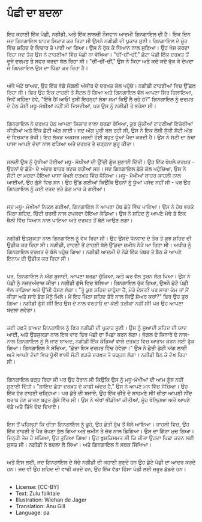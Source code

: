 # ਪੰਛੀ ਦਾ ਬਦਲਾ

##
ਇਹ ਕਹਾਣੀ ਇੱਕ ਪੰਛੀ, ਨਗੀਡੀ, ਅਤੇ ਇੱਕ ਲਾਲਚੀ ਨੌਜਵਾਨ ਆਦਮੀ ਗਿਨਗਾਇਲ ਦੀ ਹੈ। ਇਕ ਦਿਨ ਜਦ ਗਿਨਗਾਇਲ ਬਾਹਰ ਸ਼ਿਕਾਰ ਕਰ ਰਿਹਾ ਸੀ ਉਸਨੇ ਨਗੀਡੀ ਦੀ ਪੁਕਾਰ ਸੁਣੀ। ਗਿਨਗਾਇਲ ਦੇ ਮੂੰਹ ਵਿੱਚ ਸ਼ਹਿਦ ਦੇ ਵਿਚਾਰ ਤੇ ਪਾਣੀ ਆ ਗਿਆ। ਉਸ ਨੇ ਰੁੱਕ ਕੇ ਧਿਆਨ ਨਾਲ ਸੁਣਿਆ। ਉਹ ਖੋਜ ਕਰਦਾ ਰਿਹਾ ਜਦ ਤੱਕ ਉਸ ਨੇ ਟਾਹਣੀਆਂ ਵਿੱਚ ਪੰਛੀ ਨਾ ਵੇਖਿਆ। "ਚੀਂ-ਚੀਂ-ਚੀਂ," ਛੋਟਾ ਪੰਛੀ ਇੱਕ ਦਰਖ਼ਤ ਤੋਂ ਦੂਜੇ ਦਰਖ਼ਤ ਤੇ ਸਫਰ ਕਰਦਾ ਬੋਲ ਰਿਹਾ ਸੀ। "ਚੀਂ-ਚੀਂ-ਚੀਂ," ਉਸ ਨੇ ਕਿਹਾ ਅਤੇ ਕਦੇ ਕਦੇ ਰੁੱਕ ਕੇ ਦੇਖਦਾ ਜੇ ਗਿਨਗਾਇਲ ਉਸ ਦਾ ਪਿੱਛਾ ਕਰ ਰਿਹਾ ਹੈ।

##
ਅੱਧੇ ਘੰਟੇ ਬਾਅਦ, ਉਹ ਇੱਕ ਵੱਡੇ ਜੰਗਲੀ ਅੰਜੀਰ ਦੇ ਦਰਖ਼ਤ ਕੋਲ ਪਹੁੰਚੇ। ਨਗੀਡੀ ਟਾਹਣੀਆਂ ਵਿਚ ਉੱਛਲ ਰਿਹਾ ਸੀ। ਫਿਰ ਉਹ ਇਕ ਟਾਹਣੀ ਤੇ ਸੈਟਲ ਹੋ ਗਿਆ ਅਤੇ ਗਿਨਗਾਇਲ ਵੱਲ ਆਪਣਾ ਸਿਰ ਹਿਲਾਇਆ, ਜਿਵੇਂ ਕਹਿੰਦਾ ਹੋਵੇ, "ਇੱਥੇ ਹੈ! ਆਓ! ਤੁਸੀਂ ਇਹਨ੍ਹਾਂ ਲੰਬਾ ਸਮਾਂ ਕਿਉਂ ਲੈ ਰਹੇ ਹੋ?" ਗਿਨਗਾਇਲ ਨੂੰ ਦਰਖ਼ਤ ਦੇ ਹੇਠ ਕੋਈ ਮਧੂ-ਮੱਖੀਆਂ ਨਹੀਂ ਸੀ ਦਿਸਦੀਆਂ, ਪਰ ਉਸ ਨੂੰ ਨਗੀਡੀ ਤੇ ਭਰੋਸਾ ਸੀ।

##
ਗਿਨਗਾਇਲ ਨੇ ਦਰਖ਼ਤ ਹੇਠ ਆਪਣਾ ਸ਼ਿਕਾਰ ਵਾਲਾ ਬਰਛਾ ਰੱਖਿਆ, ਕੁਝ ਸੁੱਕੀਆਂ ਟਾਹਣੀਆਂ ਇਕੱਠੀਆਂ ਕੀਤੀਆਂ ਅਤੇ ਇੱਕ ਛੋਟੀ ਅੱਗ ਲਾਈ। ਜਦ ਅੱਗ ਪੂਰੀ ਬਲ ਰਹੀ ਸੀ, ਉਸ ਨੇ ਇਕ ਲੰਬੀ ਸੁੱਕੀ ਸੋਟੀ ਅੱਗ ਦੇ ਵਿਚਕਾਰ ਰੱਖੀ। ਇਹ ਲੱਕੜ ਅਕਸਰ ਮਚਦੀ ਹੋਈ ਬਹੁਤ ਧੂੰਆਂ ਪੈਦਾ ਕਰਦੀ ਹੈ। ਉਸ ਨੇ ਸੋਟੀ ਦਾ ਠੰਢਾ ਪਾਸਾ ਆਪਣੇ ਦੰਦਾਂ ਨਾਲ ਫੜਿਆ ਅਤੇ ਦਰਖ਼ਤ ਤੇ ਚੜ੍ਹਨਾ ਸ਼ੁਰੂ ਕੀਤਾ।

##
ਜਲਦੀ ਉਸ ਨੂੰ ਰੁੱਝੀਆਂ ਹੋਈਆਂ ਮਧੂ- ਮੱਖੀਆਂ ਦੀ ਉੱਚੀ ਗੂੰਜ ਸੁਣਾਈ ਦਿੱਤੀ। ਉਹ ਇੱਕ ਖੋਖਲੇ ਦਰਖ਼ਤ - ਉਹਨਾਂ ਦੇ ਛੱਤੇ- ਦੇ ਅੰਦਰ ਬਾਹਰ ਭਟਕ ਰਹੀਆਂ ਸਨ। ਜਦ ਗਿਨਗਾਇਲ ਛੱਤੇ ਕੋਲ ਪਹੁੰਚਿਆ, ਉਸ ਨੇ ਸੋਟੀ ਦਾ ਮਚਦਾ ਹੋਇਆ ਪਾਸਾ ਖੋਖਲੇ ਦਰਖ਼ਤ ਵਿੱਚ ਧੱਕਿਆ। ਮਧੂ- ਮੱਖੀਆਂ ਬਾਹਰ ਕਾਹਲੀ ਨਾਲ ਆਈਆਂ, ਉਹ ਗੁੱਸੇ ਵਿਚ ਸਨ। ਉਹ ਉੱਡ ਗਈਆਂ ਕਿਉਂਕਿ ਉਹਨਾਂ ਨੂੰ ਧੂੰਆਂ ਪਸੰਦ ਨਹੀਂ ਸੀ - ਪਰ ਉਹ ਗਿਨਗਾਇਲ ਨੂੰ ਕਈ ਦਰਦ ਭਰੇ ਡੰਗ ਮਾਰ ਕੇ ਗਈਆਂ।

##
ਜਦ ਮਧੂ- ਮੱਖੀਆਂ ਨਿਕਲ ਗਈਆਂ, ਗਿਨਗਾਇਲ ਨੇ ਆਪਣਾ ਹੱਥ ਛੱਤੇ ਵਿੱਚ ਪਾਇਆ। ਉਸ ਨੇ ਹੱਥ ਭਰਕੇ ਮਿੱਠਾ ਸ਼ਹਿਦ, ਚਿੱਟੀ ਚਰਬੀ ਨਾਲ ਟਪਕਦਾ ਹੋਇਆ ਕੱਡਿਆ। ਉਸ ਨੇ ਸ਼ਹਿਦ ਨੂੰ ਆਪਣੇ ਮੋਢੇ ਤੇ ਇਕ ਥੈਲੀ ਵਿੱਚ ਧਿਆਨ ਨਾਲ ਪਾਇਆ ਅਤੇ ਦਰਖ਼ਤ ਤੋਂ ਥੱਲੇ ਆਉਣ ਲਗਾ।

##
ਨਗੀਡੀ ਉਤਸੁਕਤਾ ਨਾਲ ਗਿਨਗਾਇਲ ਨੂੰ ਵੇਖ ਰਿਹਾ ਸੀ। ਉਹ ਉਸਦੇ ਧੰਨਵਾਦ ਦੇ ਤੌਰ ਤੇ ਕੁਝ ਸ਼ਹਿਦ ਦੀ ਉਡੀਕ ਕਰ ਰਿਹਾ ਸੀ। ਨਗੀਡੀ, ਟਾਹਣੀ ਤੋਂ ਟਾਹਣੀ ਥੱਲੇ ਉੱਡਦਾ ਜ਼ਮੀਨ ਨੇੜੇ ਆ ਰਿਹਾ ਸੀ। ਅਖੀਰ ਨੂੰ ਗਿਨਗਾਇਲ ਦਰਖ਼ਤ ਦੇ ਥੱਲੇ ਪਹੁੰਚ ਗਿਆ। ਨਗੀਡੀ ਆਦਮੀ ਦੇ ਨੇੜੇ ਇੱਕ ਪੱਥਰ ਤੇ ਬੈਠ ਕੇ ਆਪਣੇ ਇਨਾਮ ਦੀ ਉਡੀਕ ਕਰ ਰਿਹਾ ਸੀ।

##
ਪਰ, ਗਿਨਗਾਇਲ ਨੇ ਅੱਗ ਬੁਜਾਈ, ਆਪਣਾ ਬਰਛਾ ਚੁੱਕਿਆ, ਅਤੇ ਘਰ ਵੱਲ ਤੁਰਨ ਲੱਗ ਪਿਆ। ਉਸ ਨੇ ਪੰਛੀ ਨੂੰ ਨਜ਼ਰਅੰਦਾਜ਼ ਕੀਤਾ। ਨਗੀਡੀ ਗੁੱਸੇ ਵਿਚ ਬੋਲਿਆ। ਗਿਨਗਾਇਲ ਰੁੱਕ ਗਿਆ, ਉਸਨੇ ਛੋਟੇ ਪੰਛੀ ਵੱਲ ਤਾੜਿਆ ਅਤੇ ਉੱਚੀ ਹੱਸਣ ਲੱਗਾ। "ਤੂੰ ਕੁਝ ਸ਼ਹਿਦ ਚਾਹੁੰਦਾ ਹੈਂ, ਮੇਰੇ ਦੋਸਤ? ਪਰ ਸਾਰਾ ਕੰਮ ਤਾਂ ਮੈਂ ਕੀਤਾ ਅਤੇ ਸਾਰੇ ਡੰਗ ਮੈਨੂੰ ਮਿਲੇ। ਮੈਂ ਇਹ ਮਿੱਠਾ ਸ਼ਹਿਦ ਤੇਰੇ ਨਾਲ ਕਿਉਂ ਸ਼ੇਅਰ ਕਰਾਂ?" ਫਿਰ ਉਹ ਤੁਰ ਗਿਆ। ਨਗੀਡੀ ਗੁੱਸੇ ਸੀ! ਇਹ ਉਸ ਦੇ ਨਾਲ ਵਰਤਾਓ ਦਾ ਕੋਈ ਤਰੀਕਾ ਨਹੀਂ ਸੀ! ਪਰ ਉਹ ਆਪਣਾ ਬਦਲਾ ਲਵੇਗਾ।

##
ਕਈ ਹਫ਼ਤੇ ਬਾਅਦ ਗਿਨਗਾਇਲ ਨੂੰ ਫਿਰ ਨਗੀਡੀ ਦੀ ਪੁਕਾਰ ਸੁਣੀ। ਉਸ ਨੂੰ ਸੁਆਦੀ ਸ਼ਹਿਦ ਦੀ ਯਾਦ ਆਈ, ਅਤੇ ਉਤਸੁਕਤਾ ਨਾਲ ਇਕ ਵਾਰ ਫਿਰ ਪੰਛੀ ਦਾ ਪਿਛਾ ਕਰਨ ਲੱਗਾ। ਜੰਗਲ ਦੇ ਕਿਨਾਰੇ ਦੇ ਨਾਲ-ਨਾਲ ਗਿਨਗਾਇਲ ਨੂੰ ਲੈ ਜਾਣ ਬਾਅਦ, ਨਗੀਡੀ ਇੱਕ ਕੰਡਿਆਂ ਵਾਲੇ ਦਰਖ਼ਤ ਵਿਚ ਆਰਾਮ ਕਰਨ ਲਈ ਰੁੱਕ ਗਿਆ। ਗਿਨਗਾਇਲ ਨੇ ਸੋਚਿਆ, "ਛੱਤਾ ਇਸ ਦਰਖ਼ਤ ਵਿੱਚ ਹੋਵੇਗਾ।" ਉਸ ਨੇ ਛੇਤੀ ਛੋਟੀ ਅੱਗ ਲਾਈ ਅਤੇ ਆਪਣੇ ਦੰਦਾਂ ਵਿਚ ਧੂੰਐਂ ਵਾਲੀ ਸੋਟੀ ਫੜਕੇ ਦਰਖ਼ਤ ਤੇ ਚੜ੍ਹਨ ਲੱਗਾ। ਨਗੀਡੀ ਬੈਠ ਕੇ ਦੇਖ ਰਿਹਾ ਸੀ।

##
ਗਿਨਗਾਇਲ ਚੜ੍ਹ ਰਿਹਾ ਸੀ ਪਰ ਉਹ ਹੈਰਾਨ ਸੀ ਕਿਉਂਕਿ ਉਸ ਨੂੰ ਮਧੂ-ਮੱਖੀਆਂ ਦੀ ਆਮ ਗੂੰਜ ਨਹੀਂ ਸੁਣਾਈ ਦਿੱਤੀ। "ਸ਼ਾਇਦ ਛੱਤਾ ਦਰਖ਼ਤ ਦੇ ਕਾਫੀ ਅੰਦਰ ਹੈ," ਉਸ ਨੇ ਆਪਣੇ ਮਨ ਵਿੱਚ ਸੋਚਿਆ। ਉਹ ਇੱਕ ਹੋਰ ਟਾਹਣੀ ਚੜ੍ਹਿਆ। ਪਰ ਛੱਤੇ ਦੀ ਬਜਾਏ, ਉਹ ਇੱਕ ਚੀਤੇ ਦੇ ਸਾਹਮਣੇ ਸੀ! ਚੀਤਾ ਆਪਣੀ ਨੀਂਦ ਖ਼ਰਾਬ ਹੋਣ ਕਾਰਣ ਬਹੁਤ ਗੁੱਸੇ ਵਿੱਚ ਸੀ। ਉਸ ਨੇ ਅੱਖਾਂ ਭੀੜੀਆਂ ਕੀਤੀਆਂ, ਮੂੰਹ ਖੋਲ੍ਹਿਆ ਅਤੇ ਆਪਣੇ ਵੱਡੇ ਅਤੇ ਤਿੱਖੇ ਦੰਦ ਦਿਖਾਏ।

##
ਇਸ ਤੋਂ ਪਹਿਲ੍ਹਾਂ ਕਿ ਚੀਤਾ ਗਿਨਗਾਇਲ ਨੂੰ ਛੂਹੇ, ਉਹ ਛੇਤੀ ਰੁੱਖ ਤੋਂ ਥੱਲੇ ਆਇਆ। ਕਾਹਲੀ ਵਿਚ, ਉਹ ਇੱਕ ਟਾਹਣੀ ਤੇ ਪੈਰ ਰੱਖਣਾ ਭੁੱਲ ਗਿਆ ਅਤੇ ਜ਼ਮੀਨ ਤੇ ਜ਼ੋਰ ਨਾਲ ਡਿਗਿਆ। ਉਸ ਦਾ ਗਿੱਟਾ ਮੁਚ ਗਿਆ। ਜਿਨ੍ਹੀ ਤੇਜ਼ ਹੋ ਸਕਿਆ, ਉਹ ਤੁਰਿਆ ਗਿਆ। ਉਹ ਖੁਸ਼ਕਿਸਮਤ ਸੀ ਕਿ ਚੀਤਾ ਉਹਦਾ ਪਿਛਾ ਕਰਨ ਲਈ ਸੁਸਤ ਸੀ। ਨਗੀਡੀ ਨੇ ਬਦਲਾ ਲੈ ਲਿਆ। ਅਤੇ ਗਿਨਗਾਇਲ ਨੇ ਸਬਕ ਸਿੱਖਿਆ।

##
ਅਤੇ ਇਸ ਲਈ, ਜਦ ਗਿਨਗਾਇਲ ਦੇ ਬੱਚੇ ਨਗੀਡੀ ਦੀ ਕਹਾਣੀ ਸੁਣਦੇ ਹਨ ਉਹ ਛੋਟੇ ਪੰਛੀ ਦਾ ਆਦਰ ਕਰਦੇ ਹਨ। ਜਦ ਵੀ ਉਹ ਸ਼ਹਿਦ ਦੀ ਵਾਢੀ ਕਰਦੇ ਹਨ, ਉਹ ਇੱਕ ਵੱਡਾ ਹਿੱਸਾ ਪੰਛੀ ਲਈ ਜ਼ਰੂਰ ਛੱਡਦੇ ਹਨ।

##
* License: [CC-BY]
* Text: Zulu folktale
* Illustration: Wiehan de Jager
* Translation: Anu Gill
* Language: pa
